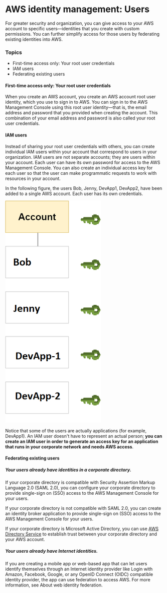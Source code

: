 # AWS identity management: Users
For greater security and organization, you can give access to your AWS account to specific users—identities that you create with custom permissions. You can further simplify access for those users by federating existing identities into AWS.

### Topics

* First-time access only: Your root user credentials
* IAM users
* Federating existing users

#### First-time access only: Your root user credentials

When you create an AWS account, you create an AWS account root user identity, which you use to sign in to AWS. You can sign in to the AWS Management Console using this root user identity—that is, the email address and password that you provided when creating the account. This combination of your email address and password is also called your root user credentials.

#### IAM users
Instead of sharing your root user credentials with others, you can create individual IAM users within your account that correspond to users in your organization. IAM users are not separate accounts; they are users within your account. Each user can have its own password for access to the AWS Management Console. You can also create an individual access key for each user so that the user can make programmatic requests to work with resources in your account.

In the following figure, the users Bob, Jenny, DevApp1, DevApp2, have been added to a single AWS account. Each user has its own credentials.

![Image](images/iam-intro-account-with-users.diagram.png)

Notice that some of the users are actually applications (for example, DevApp1). An IAM user doesn't have to represent an actual person; **you can create an IAM user in order to generate an access key for an application that runs in your corporate network and needs AWS access**.

#### Federating existing users

##### Your users already have identities in a corporate directory.

If your corporate directory is compatible with Security Assertion Markup Language 2.0 (SAML 2.0), you can configure your corporate directory to provide single-sign on (SSO) access to the AWS Management Console for your users.

If your corporate directory is not compatible with SAML 2.0, you can create an identity broker application to provide single-sign on (SSO) access to the AWS Management Console for your users. 

If your corporate directory is Microsoft Active Directory, you can use [AWS Directory Service](https://aws.amazon.com/directoryservice/) to establish trust between your corporate directory and your AWS account.

##### Your users already have Internet identities.

If you are creating a mobile app or web-based app that can let users identify themselves through an Internet identity provider like Login with Amazon, Facebook, Google, or any OpenID Connect (OIDC) compatible identity provider, the app can use federation to access AWS. For more information, see About web identity federation.
